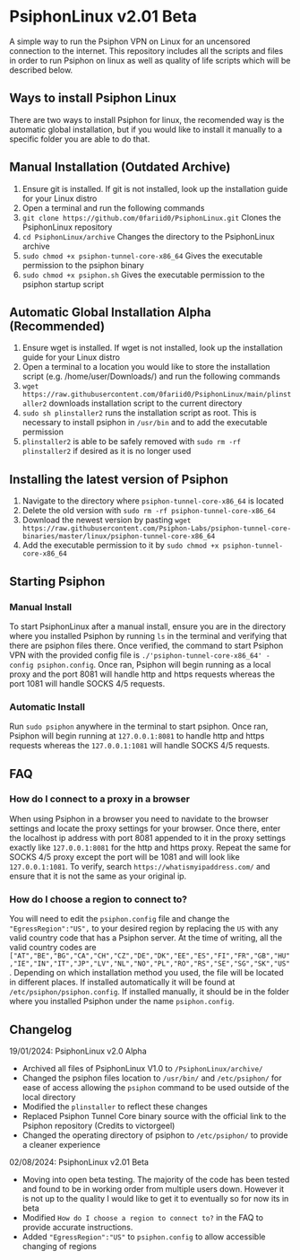 # PsiphonLinux v2.01 Beta

A simple way to run the Psiphon VPN on Linux for an uncensored connection to the internet. This repository includes all the scripts and files in order to run Psiphon on linux as well as quality of life scripts which will be described below.

## Ways to install Psiphon Linux
There are two ways to install Psiphon for linux, the recomended way is the automatic global installation, but if you would like to install it manually to a specific folder you are able to do that.

## Manual Installation (Outdated Archive)
1. Ensure git is installed. If git is not installed, look up the installation guide for your Linux distro
2. Open a terminal and run the following commands
3. `git clone https://github.com/0fariid0/PsiphonLinux.git` Clones the PsiphonLinux repository
4. `cd PsiphonLinux/archive` Changes the directory to the PsiphonLinux archive
5. `sudo chmod +x psiphon-tunnel-core-x86_64` Gives the executable permission to the psiphon binary
6. `sudo chmod +x psiphon.sh` Gives the executable permission to the psiphon startup script

## Automatic Global Installation Alpha (Recommended)
1. Ensure wget is installed. If wget is not installed, look up the installation guide for your Linux distro
2. Open a terminal to a location you would like to store the installation script (e.g. /home/user/Downloads/) and run the following commands
3. `wget https://raw.githubusercontent.com/0fariid0/PsiphonLinux/main/plinstaller2` downloads installation script to the current directory
4. `sudo sh plinstaller2` runs the installation script as root. This is necessary to install psiphon in `/usr/bin` and to add the executable permission
5. `plinstaller2` is able to be safely removed with `sudo rm -rf plinstaller2` if desired as it is no longer used

## Installing the latest version of Psiphon
1. Navigate to the directory where `psiphon-tunnel-core-x86_64` is located
2. Delete the old version with `sudo rm -rf psiphon-tunnel-core-x86_64`
3. Download the newest version by pasting `wget https://raw.githubusercontent.com/Psiphon-Labs/psiphon-tunnel-core-binaries/master/linux/psiphon-tunnel-core-x86_64`
4. Add the executable permission to it by `sudo chmod +x psiphon-tunnel-core-x86_64`

## Starting Psiphon
### Manual Install
To start PsiphonLinux after a manual install, ensure you are in the directory where you installed Psiphon by running `ls` in the terminal and verifying that there are psiphon files there. Once verified, the command to start Psiphon VPN with the provided config file is `./'psiphon-tunnel-core-x86_64' -config psiphon.config`. Once ran, Psiphon will begin running as a local proxy and the port 8081 will handle http and https requests whereas the port 1081 will handle SOCKS 4/5 requests. 

### Automatic Install
Run `sudo psiphon` anywhere in the terminal to start psiphon. Once ran, Psiphon will begin running at `127.0.0.1:8081` to handle http and https requests whereas the `127.0.0.1:1081` will handle SOCKS 4/5 requests.

## FAQ
### How do I connect to a proxy in a browser
When using Psiphon in a browser you need to navidate to the browser settings and locate the proxy settings for your browser. Once there, enter the localhost ip address with port 8081 appended to it in the proxy settings exactly like `127.0.0.1:8081` for the http and https proxy. Repeat the same for SOCKS 4/5 proxy except the port will be 1081 and will look like `127.0.0.1:1081`. To verify, search `https://whatismyipaddress.com/` and ensure that it is not the same as your original ip.

### How do I choose a region to connect to?
You will need to edit the `psiphon.config` file and change the `"EgressRegion":"US",` to your desired region by replacing the `US` with any valid country code that has a Psiphon server. At the time of writing, all the valid country codes are `["AT","BE","BG","CA","CH","CZ","DE","DK","EE","ES","FI","FR","GB","HU","IE","IN","IT","JP","LV","NL","NO","PL","RO","RS","SE","SG","SK","US"`. Depending on which installation method you used, the file will be located in different places. If installed automatically it will be found at `/etc/psiphon/psiphon.config`. If installed manually, it should be in the folder where you installed Psiphon under the name `psiphon.config`.

## Changelog
19/01/2024: PsiphonLinux v2.0 Alpha
- Archived all files of PsiphonLinux V1.0 to `/PsiphonLinux/archive/`
- Changed the psiphon files location to `/usr/bin/` and `/etc/psiphon/` for ease of access allowing the `psiphon` command to be used outside of the local directory
- Modified the `plinstaller` to reflect these changes
- Replaced Psiphon Tunnel Core binary source with the official link to the Psiphon repository (Credits to victorgeel)
- Changed the operating directory of psiphon to `/etc/psiphon/` to provide a cleaner experience

02/08/2024: PsiphonLinux v2.01 Beta
- Moving into open beta testing. The majority of the code has been tested and found to be in working order from multiple users down. However it is not up to the quality I would like to get it to eventually so for now its in beta
- Modified `How do I choose a region to connect to?` in the FAQ to provide accurate instructions.
- Added `"EgressRegion":"US"` to `psiphon.config` to allow accessible changing of regions
